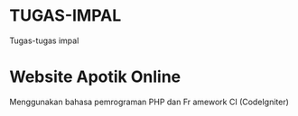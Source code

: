 # TUGAS-IMPAL
Tugas-tugas impal

# Website Apotik Online
Menggunakan bahasa pemrograman PHP dan Fr
amework CI (CodeIgniter)
